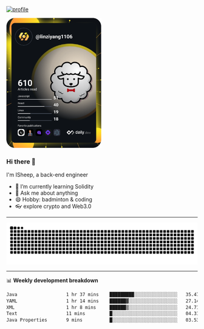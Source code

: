 [![profile](https://user-images.githubusercontent.com/54968314/208005045-e4b42f3b-833d-4242-bfcc-e764865553a2.svg)](https://www.calligrapher.ai/)

<a href="https://app.daily.dev/linziyang1106"><img src="/devcard.png" width="250" alt="ISheep's Dev Card"/></a>

### Hi there 🐏

I'm ISheep, a back-end engineer

- 🔭 I’m currently learning Solidity
- 💬 Ask me about anything
- 😄 Hobby: badminton & coding
- 👓 explore crypto and Web3.0

-------

![](https://raw.githubusercontent.com/ISheepp/ISheepp/output/github-contribution-grid-snake.svg)

-------

📊 **Weekly development breakdown**
<!--START_SECTION:waka-->

```txt
Java                  1 hr 37 mins    █████████░░░░░░░░░░░░░░░░   35.47 %
YAML                  1 hr 14 mins    ██████▓░░░░░░░░░░░░░░░░░░   27.14 %
XML                   1 hr 8 mins     ██████▒░░░░░░░░░░░░░░░░░░   24.71 %
Text                  11 mins         █░░░░░░░░░░░░░░░░░░░░░░░░   04.31 %
Java Properties       9 mins          █░░░░░░░░░░░░░░░░░░░░░░░░   03.53 %
```

<!--END_SECTION:waka-->
